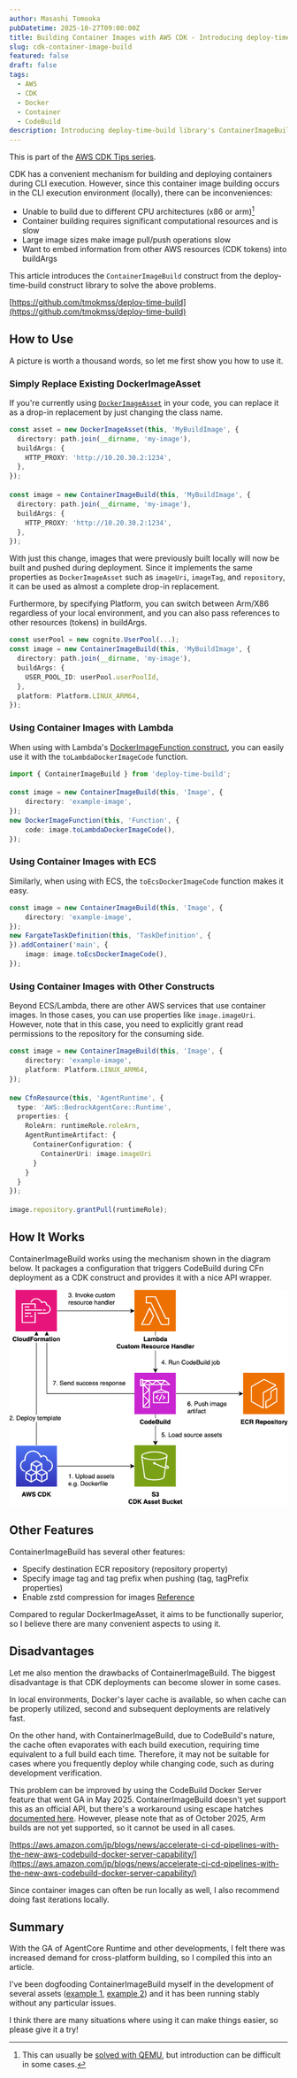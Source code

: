 ```yaml
---
author: Masashi Tomooka
pubDatetime: 2025-10-27T09:00:00Z
title: Building Container Images with AWS CDK - Introducing deploy-time-build
slug: cdk-container-image-build
featured: false
draft: false
tags:
  - AWS
  - CDK
  - Docker
  - Container
  - CodeBuild
description: Introducing deploy-time-build library's ContainerImageBuild construct to solve container image building challenges in AWS CDK.
---
```


This is part of the [AWS CDK Tips series](https://tmokmss.hatenablog.com/entry/aws_cdk_tips).

CDK has a convenient mechanism for building and deploying containers during CLI execution. However, since this container image building occurs in the CLI execution environment (locally), there can be inconveniences:

* Unable to build due to different CPU architectures (x86 or arm)[^1]
* Container building requires significant computational resources and is slow
* Large image sizes make image pull/push operations slow
* Want to embed information from other AWS resources (CDK tokens) into buildArgs

This article introduces the `ContainerImageBuild` construct from the deploy-time-build construct library to solve the above problems.

[https://github.com/tmokmss/deploy-time-build](https://github.com/tmokmss/deploy-time-build)

## How to Use

A picture is worth a thousand words, so let me first show you how to use it.

### Simply Replace Existing DockerImageAsset

If you're currently using [`DockerImageAsset`](https://docs.aws.amazon.com/cdk/api/v2/docs/aws-cdk-lib.aws_ecr_assets.DockerImageAsset.html) in your code, you can replace it as a drop-in replacement by just changing the class name.

```typescript
const asset = new DockerImageAsset(this, 'MyBuildImage', {
  directory: path.join(__dirname, 'my-image'),
  buildArgs: {
    HTTP_PROXY: 'http://10.20.30.2:1234',
  },
});

const image = new ContainerImageBuild(this, 'MyBuildImage', {
  directory: path.join(__dirname, 'my-image'),
  buildArgs: {
    HTTP_PROXY: 'http://10.20.30.2:1234',
  },
});
```

With just this change, images that were previously built locally will now be built and pushed during deployment.
Since it implements the same properties as `DockerImageAsset` such as `imageUri`, `imageTag`, and `repository`, it can be used as almost a complete drop-in replacement.

Furthermore, by specifying Platform, you can switch between Arm/X86 regardless of your local environment, and you can also pass references to other resources (tokens) in buildArgs.

```typescript
const userPool = new cognito.UserPool(...);
const image = new ContainerImageBuild(this, 'MyBuildImage', {
  directory: path.join(__dirname, 'my-image'),
  buildArgs: {
    USER_POOL_ID: userPool.userPoolId,
  },
  platform: Platform.LINUX_ARM64,
});
```

### Using Container Images with Lambda

When using with Lambda's [DockerImageFunction construct](https://docs.aws.amazon.com/cdk/api/v2/docs/aws-cdk-lib.aws_lambda.DockerImageFunction.html), you can easily use it with the `toLambdaDockerImageCode` function.

```typescript
import { ContainerImageBuild } from 'deploy-time-build';

const image = new ContainerImageBuild(this, 'Image', { 
    directory: 'example-image', 
});
new DockerImageFunction(this, 'Function', {
    code: image.toLambdaDockerImageCode(),
});
```

### Using Container Images with ECS

Similarly, when using with ECS, the `toEcsDockerImageCode` function makes it easy.

```typescript
const image = new ContainerImageBuild(this, 'Image', {
    directory: 'example-image',
});
new FargateTaskDefinition(this, 'TaskDefinition', { 
}).addContainer('main', {
    image: image.toEcsDockerImageCode(),
});
```

### Using Container Images with Other Constructs

Beyond ECS/Lambda, there are other AWS services that use container images. In those cases, you can use properties like `image.imageUri`.
However, note that in this case, you need to explicitly grant read permissions to the repository for the consuming side.

```typescript
const image = new ContainerImageBuild(this, 'Image', {
    directory: 'example-image',
    platform: Platform.LINUX_ARM64,
});

new CfnResource(this, 'AgentRuntime', {
  type: 'AWS::BedrockAgentCore::Runtime',
  properties: {
    RoleArn: runtimeRole.roleArn,
    AgentRuntimeArtifact: {
      ContainerConfiguration: {
        ContainerUri: image.imageUri
      }
    }
  }
});

image.repository.grantPull(runtimeRole);
```

## How It Works

ContainerImageBuild works using the mechanism shown in the diagram below. It packages a configuration that triggers CodeBuild during CFn deployment as a CDK construct and provides it with a nice API wrapper.

![Container Image Build Architecture](./images/container-image-build-architecture.png)

## Other Features

ContainerImageBuild has several other features:

* Specify destination ECR repository (repository property)
* Specify image tag and tag prefix when pushing (tag, tagPrefix properties)
* Enable zstd compression for images [Reference](https://aws.amazon.com/jp/blogs/news/reducing-aws-fargate-startup-times-with-zstd-compressed-container-images/)

Compared to regular DockerImageAsset, it aims to be functionally superior, so I believe there are many convenient aspects to using it.

## Disadvantages

Let me also mention the drawbacks of ContainerImageBuild. The biggest disadvantage is that CDK deployments can become slower in some cases.

In local environments, Docker's layer cache is available, so when cache can be properly utilized, second and subsequent deployments are relatively fast.

On the other hand, with ContainerImageBuild, due to CodeBuild's nature, the cache often evaporates with each build execution, requiring time equivalent to a full build each time. Therefore, it may not be suitable for cases where you frequently deploy while changing code, such as during development verification.

This problem can be improved by using the CodeBuild Docker Server feature that went GA in May 2025. ContainerImageBuild doesn't yet support this as an official API, but there's a workaround using escape hatches [documented here](https://github.com/tmokmss/deploy-time-build/issues/41#issuecomment-3305037617). However, please note that as of October 2025, Arm builds are not yet supported, so it cannot be used in all cases.

[https://aws.amazon.com/jp/blogs/news/accelerate-ci-cd-pipelines-with-the-new-aws-codebuild-docker-server-capability/](https://aws.amazon.com/jp/blogs/news/accelerate-ci-cd-pipelines-with-the-new-aws-codebuild-docker-server-capability/)

Since container images can often be run locally as well, I also recommend doing fast iterations locally.

## Summary

With the GA of AgentCore Runtime and other developments, I felt there was increased demand for cross-platform building, so I compiled this into an article.

I've been dogfooding ContainerImageBuild myself in the development of several assets ([example 1](https://github.com/aws-samples/remote-swe-agents/blob/10242ba22566f343c173bc7de25b9845d043064f/cdk/lib/constructs/webapp.ts#L59-L78), [example 2](https://github.com/aws-samples/sample-serverless-nova-sonic-chat/blob/e09f34f279def0d404075ac3e62a1f64be9a6b44/cdk/lib/constructs/service.ts#L36-L52)) and it has been running stably without any particular issues.

I think there are many situations where using it can make things easier, so please give it a try!

[^1]: This can usually be [solved with QEMU](https://docs.docker.com/build/building/multi-platform/#qemu), but introduction can be difficult in some cases.